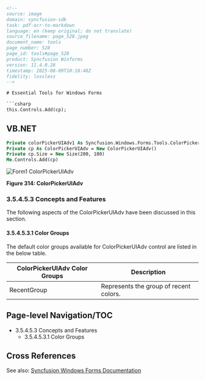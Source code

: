 ```html
<!-- 
source: image
domain: syncfusion-sdk
task: pdf-ocr-to-markdown
language: en (keep original; do not translate)
source_filename: page_528.jpeg
document_name: tools
page_number: 528
page_id: tools#page_528
product: Syncfusion Winforms
version: 11.4.0.26
timestamp: 2025-08-09T10:18:48Z
fidelity: lossless
-->

# Essential Tools for Windows Forms

```csharp
this.Controls.Add(cp);
```

## VB.NET

```vb
Private colorPickerUIAdv1 As Syncfusion.Windows.Forms.Tools.ColorPickerUIAdv
Private cp As ColorPickerUIAdv = New ColorPickerUIAdv()
Private cp.Size = New Size(200, 180)
Me.Controls.Add(cp)
```

![Form1 ColorPickerUIAdv](image.png)

**Figure 314: ColorPickerUIAdv**

### 3.5.4.5.3 Concepts and Features

The following aspects of the ColorPickerUIAdv have been discussed in this section.

#### 3.5.4.5.3.1 Color Groups

The default color groups available for ColorPickerUIAdv control are listed in the below table.

| ColorPickerUIAdv Color Groups | Description |
|-------------------------------|-------------|
| RecentGroup                   | Represents the group of recent colors. |

## Page-level Navigation/TOC
- 3.5.4.5.3 Concepts and Features
  - 3.5.4.5.3.1 Color Groups

## Cross References
See also: [Syncfusion Windows Forms Documentation](https://www.syncfusion.com/documentation/windows-forms/)

<!-- tags: [syncfusion, windows forms, ColorPickerUIAdv, color groups, tools] keywords: [Syncfusion, Windows Forms, ColorPickerUIAdv, color groups, control, recent colors, UIAdv] -->
```
